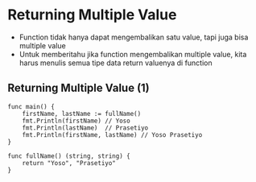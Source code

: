 # Returning Multiple Value
- Function tidak hanya dapat mengembalikan satu value, tapi juga bisa multiple value
- Untuk memberitahu jika function mengembalikan multiple value, kita harus menulis semua tipe data return valuenya di function

## Returning Multiple Value (1)
``` golang
func main() {
	firstName, lastName := fullName()
	fmt.Println(firstName) // Yoso
	fmt.Println(lastName)  // Prasetiyo
	fmt.Println(firstName, lastName) // Yoso Prasetiyo
}

func fullName() (string, string) {
	return "Yoso", "Prasetiyo"
}
```
